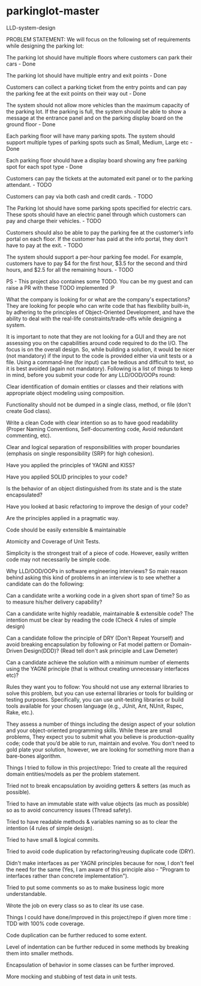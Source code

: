 # parkinglot-master
 LLD-system-design

PROBLEM STATEMENT:
We will focus on the following set of requirements while designing the parking lot:

The parking lot should have multiple floors where customers can park their cars - Done

The parking lot should have multiple entry and exit points - Done

Customers can collect a parking ticket from the entry points and can pay the parking fee at the exit points on their way out - Done

The system should not allow more vehicles than the maximum capacity of the parking lot. If the parking is full, the system should be able to show a message at the entrance panel and on the parking display board on the ground floor - Done

Each parking floor will have many parking spots. The system should support multiple types of parking spots such as Small, Medium, Large etc - Done

Each parking floor should have a display board showing any free parking spot for each spot type - Done

Customers can pay the tickets at the automated exit panel or to the parking attendant. - TODO

Customers can pay via both cash and credit cards. - TODO

The Parking lot should have some parking spots specified for electric cars. These spots should have an electric panel through which customers can pay and charge their vehicles. - TODO

Customers should also be able to pay the parking fee at the customer’s info portal on each floor. If the customer has paid at the info portal, they don’t have to pay at the exit. - TODO

The system should support a per-hour parking fee model. For example, customers have to pay $4 for the first hour, $3.5 for the second and third hours, and $2.5 for all the remaining hours. - TODO

PS - This project also containes some TODO. You can be my guest and can raise a PR with these TODO implemented :P

What the company is looking for or what are the company's expectations?
They are looking for people who can write code that has flexibility built-in, by adhering to the principles of Object-Oriented Development, and have the ability to deal with the real-life constraints/trade-offs while designing a system.

It is important to note that they are not looking for a GUI and they are not assessing you on the capabilities around code required to do the I/O. The focus is on the overall design. So, while building a solution, it would be nicer (not mandatory) if the input to the code is provided either via unit tests or a file. Using a command-line (for input) can be tedious and difficult to test, so it is best avoided (again not mandatory). Following is a list of things to keep in mind, before you submit your code for any LLD/OOD/OOPs round:

Clear identification of domain entities or classes and their relations with appropriate object modeling using composition.

Functionality should not be dumped in a single class, method, or file (don't create God class).

Write a clean Code with clear intention so as to have good readability (Proper Naming Conventions, Self-documenting code, Avoid redundant commenting, etc).

Clear and logical separation of responsibilities with proper boundaries (emphasis on single responsibility (SRP) for high cohesion).

Have you applied the principles of YAGNI and KISS?

Have you applied SOLID principles to your code?

Is the behavior of an object distinguished from its state and is the state encapsulated?

Have you looked at basic refactoring to improve the design of your code?

Are the principles applied in a pragmatic way.

Code should be easily extensible & maintainable

Atomicity and Coverage of Unit Tests.

Simplicity is the strongest trait of a piece of code. However, easily written code may not necessarily be simple code.

Why LLD/OOD/OOPs in software engineering interviews?
So main reason behind asking this kind of problems in an interview is to see whether a candidate can do the following:

Can a candidate write a working code in a given short span of time? So as to measure his/her delivery capability?

Can a candidate write highly readable, maintainable & extensible code? The intention must be clear by reading the code (Check 4 rules of simple design)

Can a candidate follow the principle of DRY (Don't Repeat Yourself) and avoid breaking encapsulation by following or Fat model pattern or Domain-Driven Design(DDD)? (Read tell don't ask principle and Law Demeter)

Can a candidate achieve the solution with a minimum number of elements using the YAGNI principle (that is without creating unnecessary interfaces etc)?

Rules they want you to follow:
You should not use any external libraries to solve this problem, but you can use external libraries or tools for building or testing purposes. Specifically, you can use unit-testing libraries or build tools available for your chosen language (e.g., JUnit, Ant, NUnit, Rspec, Rake, etc.).

They assess a number of things including the design aspect of your solution and your object-oriented programming skills. While these are small problems, They expect you to submit what you believe is production-quality code; code that you’d be able to run, maintain and evolve. You don’t need to gold plate your solution, however, we are looking for something more than a bare-bones algorithm.

Things I tried to follow in this project/repo:
Tried to create all the required domain entities/models as per the problem statement.

Tried not to break encapsulation by avoiding getters & setters (as much as possible).

Tried to have an immutable state with value objects (as much as possible) so as to avoid concurrency issues (Thread safety).

Tried to have readable methods & variables naming so as to clear the intention (4 rules of simple design).

Tried to have small & logical commits.

Tried to avoid code duplication by refactoring/reusing duplicate code (DRY).

Didn't make interfaces as per YAGNI principles because for now, I don't feel the need for the same (Yes, I am aware of this principle also - "Program to interfaces rather than concrete implementation").

Tried to put some comments so as to make business logic more understandable.

Wrote the job on every class so as to clear its use case.

Things I could have done/improved in this project/repo if given more time :
TDD with 100% code coverage.

Code duplication can be further reduced to some extent.

Level of indentation can be further reduced in some methods by breaking them into smaller methods.

Encapsulation of behavior in some classes can be further improved.

More mocking and stubbing of test data in unit tests.